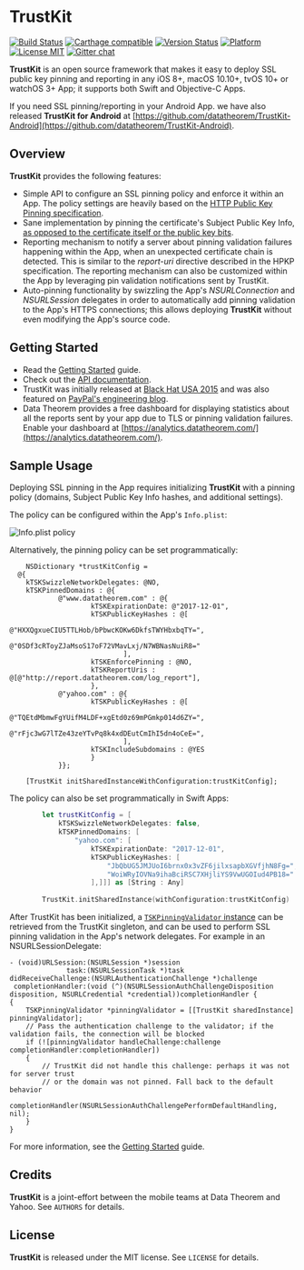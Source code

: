 TrustKit
========

[![Build Status](https://circleci.com/gh/datatheorem/TrustKit.svg?style=svg)](https://circleci.com/gh/datatheorem/TrustKit) [![Carthage compatible](https://img.shields.io/badge/Carthage-compatible-4BC51D.svg?style=flat)](https://github.com/Carthage/Carthage) [![Version Status](https://img.shields.io/cocoapods/v/TrustKit.svg?style=flat)](https://cocoapods.org/pods/TrustKit) [![Platform](https://img.shields.io/cocoapods/p/TrustKit.svg?style=flat)](https://cocoapods.org/pods/TrustKit) [![License MIT](https://img.shields.io/cocoapods/l/TrustKit.svg?style=flat)](https://en.wikipedia.org/wiki/MIT_License)
[![Gitter chat](https://badges.gitter.im/datatheorem/gitter.png)](https://gitter.im/TrustKit/Lobby)

**TrustKit** is an open source framework that makes it easy to deploy SSL public key pinning and reporting in any iOS 8+, macOS 10.10+, tvOS 10+ or watchOS 3+ App; it supports both Swift and Objective-C Apps.

If you need SSL pinning/reporting in your Android App. we have also released **TrustKit for Android** at [https://github.com/datatheorem/TrustKit-Android](https://github.com/datatheorem/TrustKit-Android).


Overview
--------

**TrustKit** provides the following features:

* Simple API to configure an SSL pinning policy and enforce it within an App. The policy settings are heavily based on the [HTTP Public Key Pinning specification](https://tools.ietf.org/html/rfc7469).
* Sane implementation by pinning the certificate's Subject Public Key Info, [as opposed to the certificate itself or the public key bits](https://www.imperialviolet.org/2011/05/04/pinning.html).
* Reporting mechanism to notify a server about pinning validation failures happening within the App, when an unexpected certificate chain is detected. This is similar to the _report-uri_ directive described in the HPKP specification. The reporting mechanism can also be customized within the App by leveraging pin validation notifications sent by TrustKit.
* Auto-pinning functionality by swizzling the App's _NSURLConnection_ and _NSURLSession_ delegates in order to automatically add pinning validation to the App's HTTPS connections; this allows deploying **TrustKit** without even modifying the App's source code.


Getting Started
---------------

* Read the [Getting Started][getting-started] guide.
* Check out the [API documentation][api-doc].
* TrustKit was initially released at [Black Hat USA 2015][bh2015-pdf] and was also featured on [PayPal's engineering blog][paypal-post].
* Data Theorem provides a free dashboard for displaying statistics about all the reports sent by your app due to TLS or pinning validation failures. Enable your dashboard at [https://analytics.datatheorem.com/](https://analytics.datatheorem.com/).


Sample Usage
------------

Deploying SSL pinning in the App requires initializing **TrustKit** with a pinning policy (domains, Subject Public Key Info hashes, and additional settings).

The policy can be configured within the App's `Info.plist`:

![Info.plist policy](https://datatheorem.github.io/TrustKit/images/linking3_dynamic.png)

Alternatively, the pinning policy can be set programmatically:

```objc
    NSDictionary *trustKitConfig =
  @{
    kTSKSwizzleNetworkDelegates: @NO,
    kTSKPinnedDomains : @{
            @"www.datatheorem.com" : @{
                    kTSKExpirationDate: @"2017-12-01",
                    kTSKPublicKeyHashes : @[
                            @"HXXQgxueCIU5TTLHob/bPbwcKOKw6DkfsTWYHbxbqTY=",
                            @"0SDf3cRToyZJaMsoS17oF72VMavLxj/N7WBNasNuiR8="
                            ],
                    kTSKEnforcePinning : @NO,
                    kTSKReportUris : @[@"http://report.datatheorem.com/log_report"],
                    },
            @"yahoo.com" : @{
                    kTSKPublicKeyHashes : @[
                            @"TQEtdMbmwFgYUifM4LDF+xgEtd0z69mPGmkp014d6ZY=",
                            @"rFjc3wG7lTZe43zeYTvPq8k4xdDEutCmIhI5dn4oCeE=",
                            ],
                    kTSKIncludeSubdomains : @YES
                    }
            }};
    
    [TrustKit initSharedInstanceWithConfiguration:trustKitConfig];
```

The policy can also be set programmatically in Swift Apps:
 
```swift
        let trustKitConfig = [
            kTSKSwizzleNetworkDelegates: false,
            kTSKPinnedDomains: [
                "yahoo.com": [
                    kTSKExpirationDate: "2017-12-01",
                    kTSKPublicKeyHashes: [
                        "JbQbUG5JMJUoI6brnx0x3vZF6jilxsapbXGVfjhN8Fg=",
                        "WoiWRyIOVNa9ihaBciRSC7XHjliYS9VwUGOIud4PB18="
                    ],]]] as [String : Any]
        
        TrustKit.initSharedInstance(withConfiguration:trustKitConfig)
```

After TrustKit has been initialized, a 
[`TSKPinningValidator` instance](https://datatheorem.github.io/TrustKit/documentation/Classes/TSKPinningValidator.html) 
can be retrieved from the TrustKit singleton, and can be used to perform SSL pinning validation 
in the App's network delegates. For example in an NSURLSessionDelegate:

```objc
- (void)URLSession:(NSURLSession *)session 
              task:(NSURLSessionTask *)task 
didReceiveChallenge:(NSURLAuthenticationChallenge *)challenge 
 completionHandler:(void (^)(NSURLSessionAuthChallengeDisposition disposition, NSURLCredential *credential))completionHandler {
{
    TSKPinningValidator *pinningValidator = [[TrustKit sharedInstance] pinningValidator];
    // Pass the authentication challenge to the validator; if the validation fails, the connection will be blocked
    if (![pinningValidator handleChallenge:challenge completionHandler:completionHandler])
    {
        // TrustKit did not handle this challenge: perhaps it was not for server trust
        // or the domain was not pinned. Fall back to the default behavior
        completionHandler(NSURLSessionAuthChallengePerformDefaultHandling, nil);
    }
}
```

For more information, see the [Getting Started][getting-started] guide.


Credits
-------

**TrustKit** is a joint-effort between the mobile teams at Data Theorem and Yahoo. See `AUTHORS` for details.


License
-------

**TrustKit** is released under the MIT license. See `LICENSE` for details.

[getting-started]: https://github.com/datatheorem/TrustKit/blob/master/docs/getting-started.md
[bh2015-pdf]: https://github.com/datatheorem/TrustKit/blob/master/docs/TrustKit-BH2015.pdf
[bh2015-conf]: https://www.blackhat.com/us-15/briefings.html#trustkit-code-injection-on-ios-8-for-the-greater-good
[api-doc]: https://datatheorem.github.io/TrustKit/documentation
[ios9-post]: https://datatheorem.github.io/ios/2015/10/17/trustkit-ios-9-shared-cache/
[paypal-post]: https://www.paypal-engineering.com/2015/10/14/key-pinning-in-mobile-applications/
